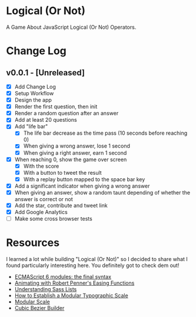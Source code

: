 # Logical (Or Not)

A Game About JavaScript Logical (Or Not) Operators.

# Change Log

## v0.0.1 - [Unreleased]

* [x] Add Change Log
* [x] Setup Workflow
* [x] Design the app
* [x] Render the first question, then init
* [x] Render a random question after an answer
* [x] Add at least 20 questions
* [x] Add "life bar"
  * [x] The life bar decrease as the time pass (10 seconds before reaching 0)
  * [x] When giving a wrong answer, lose 1 second
  * [x] When giving a right answer, earn 1 second
* [x] When reaching 0, show the game over screen
  * [x] With the score
  * [x] With a button to tweet the result
  * [x] With a replay button mapped to the space bar key
* [x] Add a significant indicator when giving a wrong answer
* [x] When giving an answer, show a random taunt depending of whether the answer is correct or not
* [x] Add the star, contribute and tweet link
* [x] Add Google Analytics
* [ ] Make some cross browser tests

# Resources

I learned a lot while building "Logical (Or Not)" so I decided to share what I found particularly interesting here.
You definitely got to check dem out!

* [ECMAScript 6 modules: the final syntax](http://www.2ality.com/2014/09/es6-modules-final.html)
* [Animating with Robert Penner's Easing Functions](http://www.kirupa.com/html5/animating_with_easing_functions_in_javascript.htm)
* [Understanding Sass Lists](http://hugogiraudel.com/2013/07/15/understanding-sass-lists/)
* [How to Establish a Modular Typographic Scale](http://webdesign.tutsplus.com/articles/how-to-establish-a-modular-typographic-scale--webdesign-14927)
* [Modular Scale](http://www.modularscale.com/)
* [Cubic Bezier Builder](http://cubic-bezier.com/)
